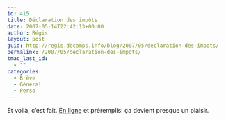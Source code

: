 ```yaml
---
id: 415
title: Déclaration des impôts
date: 2007-05-14T22:42:13+00:00
author: Régis
layout: post
guid: http://regis.decamps.info/blog/2007/05/declaration-des-impots/
permalink: /2007/05/declaration-des-impots/
tmac_last_id:
  - ""
categories:
  - Brève
  - Général
  - Perso
---
```

Et voilà, c’est fait. [En ligne](http://impots.gouv.fr/) et préremplis: ça devient presque un plaisir.

